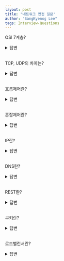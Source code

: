 ```yaml
---
layout: post
title: "네트워크 면접 질문"
author: "SangKyenog Lee"
tags: Interview-Questions
---
```


OSI 7계층?
<details markdown="1">
<summary>답변</summary>

`통신 과정을 7개의 계층으로 나눈것을 말하는데 차례대로 애플리케이션, 프레젠테이션, 세션, 트랜스포트, 네트워크, 데이터링크, 피지컬 레이어로 구성됩니다. 나눔으로서 통신이 오류난 지점을 쉽게 파악할 수 있고 해당 계층만 고치면 되므로 효율적인 통신이 가능해집니다.`

</details>

<br>

TCP, UDP의 차이는? 
<details markdown="1">
<summary>답변</summary>

`TCP는 핸드쉐이킹 하기 때문에 연결형 프로토콜이지만 UDP는 따로 연결설정이 없기 떄문에 비연결형 프로토콜입니다. 또 TCP는 혼잡 흐름제어 오류제어를 하고 순서까지 보장하기 때문에 신뢰성이 있지만 UDP는 신뢰성이 없고 순서를 보장하지 못할뿐더러 데이터의 전송도 보장하지 못한다. 하지만 중간에 별다른 오버헤드가 없기때문에 TCP보다 훨씬 빨라서 실시간 스트리밍이나 DNS에 사용됩니다.`

</details>

<br>

흐름제어란?
<details markdown="1">
<summary>답변</summary>

`흐름제어는 송신과 수신측 사이의 데이터 처리 속도 차이를 해결하는 것으로 수신측의 버퍼가 오버플로우 되지 않도록 송신측에게 남아있는 리시브윈도우의 크기를 알려주어 송신측은 거기에 맞게 데이터의 양을 조절합니다.`

</details>

<br>

혼잡제어란?
<details markdown="1">
<summary>답변</summary>

`혼잡제어는 송신측에서 데이터 양을 조절하는 것으로 congestion window를 기준으로 데이터를 조절하는데 AIMD, Slow start, Congestion Avoidacne 등의 방법이 존재합니다. Cwnd는 RTT, timeout, ack에 근거해서 정하게 됩니다.`

</details>

<br>

IP란?
<details markdown="1">
<summary>답변</summary>

`인터넷 프로로콜의 약자로, 패킷을 전달하는 프로토콜이며 특징으로는 비연결성과 비신뢰성을 가집니다. 비연결성은 라우터에서 어떤 라우터로 보낼지 정해져있지 않은 것이고, 비신뢰성은 패킷의 전달을 보장하지 못하는 것을 말합니다.`

</details>

<br>

DNS란?
<details markdown="1">
<summary>답변</summary>

`DNS는 도메인 주소를 IP주소로 변환해주는 시스템입니다. ISP에서 먼저 루트서버에 요청을 하고, top-level 서버 주소 그다음 어써리터티브 DNS 서버로 요청을 해서 최종적으로 IP를 얻게 됩니다.`

</details>

<br>

REST란?
<details markdown="1">
<summary>답변</summary>

`HTTP URI를 통해 자원을 표시하고 HTTP Method를 통해 자원에 대한 처리를 표현하며 보통 json형태로 데이터를 주고받습니다. HTTP 프로토콜 인프라를 그대로 사용하기 떄문에 별도의 인프라 설계가 필요하지 않고, 서버와 클라이언트의 역할이 명확히 구분됩니다. 하지만 REST는 표준이 아니기 때문에 정의가 필요하고 HTTP 메소드만 사용하기 떄문에 형태가 제한적이라는 단점이 있습니다.`

</details>

<br>

쿠키란?
<details markdown="1">
<summary>답변</summary>

`쿠키는 클라이언트 단에 저장되는 String 정보로, 서버에서 설정한 유효기간 동안 유지됩니다. 쿠키는 http의 무상태성과 비연결성 특성 떄문에 생긴 개념인데, 첫 요청에서 서버에게 쿠키를 발급받고, 이후 같은 요청에 대해 리퀘스트 헤더에 쿠키를 넣어 서버에 요청합니다. 서버는 쿠키를 통해 매 요청마다 요쳥자가 누구인지 알아 낼 필요가 없습니다.`

</details>

<br>

로드밸런서란?
<details markdown="1">
<summary>답변</summary>

`서버의 부하를 분산시켜주는 시스템이며 크게 L4와 L7 로드밸런서로 나뉩니다. 숫자는 계층을 의미하며 각각 트랜스포트 애플리케이션이하의 정보를 활용합니다.`

</details>